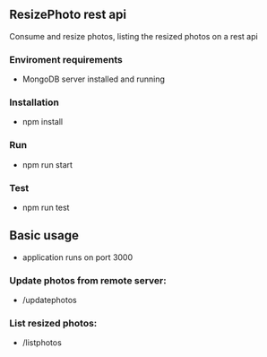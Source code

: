 ## ResizePhoto rest api

Consume and resize photos, listing the resized photos on a rest api

### Enviroment requirements
* MongoDB server installed and running

### Installation
* npm install

### Run

* npm run start

### Test

* npm run test

## Basic usage

* application runs on port 3000

### Update photos from remote server:

* /updatephotos

### List resized photos:

* /listphotos